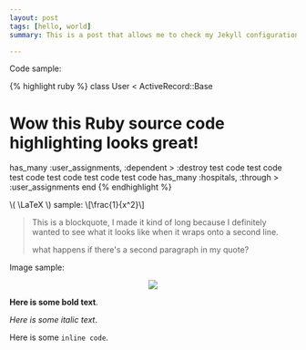 ```yaml
---
layout: post
tags: [hello, world]
summary: This is a post that allows me to check my Jekyll configuration quickly. I want to type a bunch of stuff here so I can adjust line spacing and that sort of stuffs.

---
```


Code sample:

{% highlight ruby %}
class User < ActiveRecord::Base
  # Wow this Ruby source code highlighting looks great!
  has_many :user_assignments, :dependent > :destroy test code test code test code test code test code test code
  has_many :hospitals, :through > :user_assignments
end
{% endhighlight %}

\\( \LaTeX \\) sample:
\\[\frac{1}{x^2}\\]

> This is a blockquote, I made it kind of long because I definitely wanted to see what it looks like when it wraps onto a second line.
>
> what happens if there's a second paragraph in my quote?

Image sample:

<p align="center"><img src="{{ site.baseurl }}/assets/images/ic_github.png"></p>

**Here is some bold text**.

_Here is some italic text_.

Here is some `inline code`.